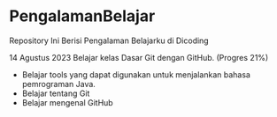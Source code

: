 # PengalamanBelajar
Repository Ini Berisi Pengalaman Belajarku di Dicoding

14 Agustus 2023
Belajar kelas Dasar Git dengan GitHub. (Progres 21%)
  * Belajar tools yang dapat digunakan untuk menjalankan bahasa pemrograman Java.
  * Belajar tentang Git
  * Belajar mengenal GitHub
